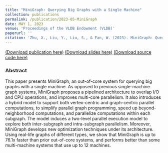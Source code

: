 ```yaml
---
title: "MiniGraph: Querying Big Graphs with a Single Machine"
collection: publications
permalink: /publication/2023-05-MiniGraph
date: MAY 1, 2023
venue: 'Proceedings of the VLDB Endowment (VLDB)'
paperurl: ''
citation: 'Zhu, X., Liu, Y., Liu, S., & Fan, W. (2023). MiniGraph: Querying Big Graphs with a Single Machine. Proceedings of the VLDB Endowment, 16(9), 2172-2185.'
---
```


[(Download publication here)](https://github.com/hsiaoko/hsiaoko.github.io/blob/master/files/paper/MiniGraph_full_paper.pdf)
[(Download slides here)](https://github.com/hsiaoko/hsiaoko.github.io/blob/master/files/slides/MiniGraph_VLDB2023.pdf)
[(Download source code here)](https://github.com/SICS-Fundamental-Research-Center/MiniGraph)

### Abstract

This paper presents MiniGraph, an out-of-core system for querying big graphs with a single machine. As opposed to previous single-machine graph systems, MiniGraph proposes a pipelined architecture to overlap I/O and CPU operations, and improves multi-core parallelism. It also introduces a hybrid model to support both vertex-centric and graph-centric parallel computations, to simplify parallel graph programming, speed up beyond-neighborhood computations, and parallelize computations within each subgraph. The model induces a two-level parallel execution model to explore both inter-subgraph and intra-subgraph parallelism. Moreover, MiniGraph develops new optimization techniques under its architecture. Using real-life graphs of different types, we show that MiniGraph is up to 76.1x faster than prior out-of-core systems, and performs better than some multi-machine systems that use up to 12 machines.
